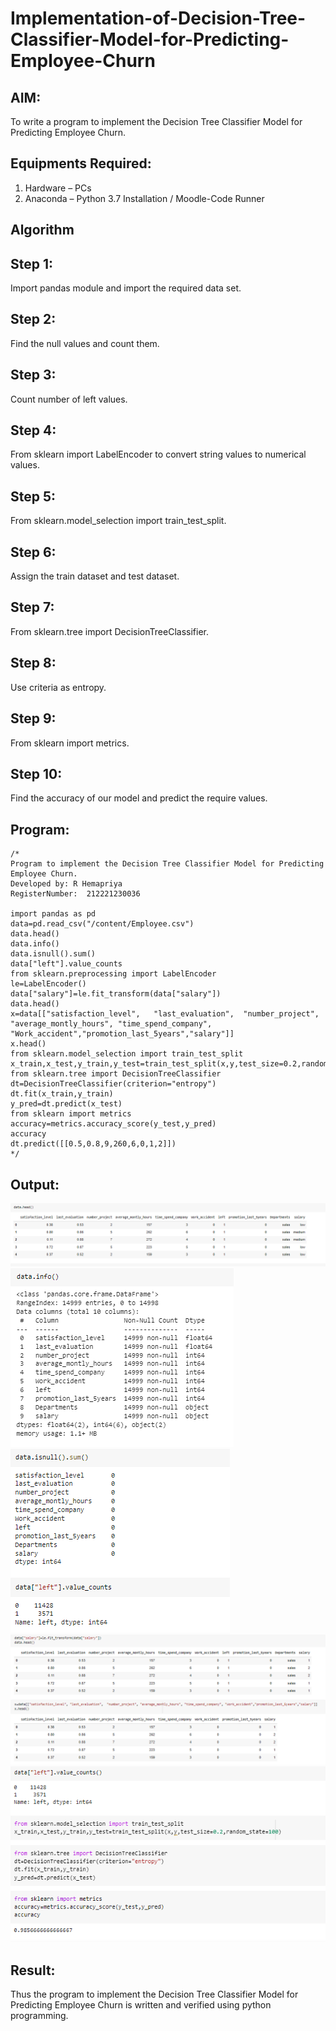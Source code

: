 # Implementation-of-Decision-Tree-Classifier-Model-for-Predicting-Employee-Churn

## AIM:
To write a program to implement the Decision Tree Classifier Model for Predicting Employee Churn.

## Equipments Required:
1. Hardware – PCs
2. Anaconda – Python 3.7 Installation / Moodle-Code Runner

## Algorithm
## Step 1:
Import pandas module and import the required data set.

## Step 2:
Find the null values and count them.

## Step 3:
Count number of left values.

## Step 4:
From sklearn import LabelEncoder to convert string values to numerical values.

## Step 5:
From sklearn.model_selection import train_test_split.

## Step 6:
Assign the train dataset and test dataset.

## Step 7:
From sklearn.tree import DecisionTreeClassifier.

## Step 8:
Use criteria as entropy.

## Step 9:
From sklearn import metrics.

## Step 10:
Find the accuracy of our model and predict the require values.

## Program:
```
/*
Program to implement the Decision Tree Classifier Model for Predicting Employee Churn.
Developed by: R Hemapriya
RegisterNumber:  212221230036

import pandas as pd
data=pd.read_csv("/content/Employee.csv")
data.head()
data.info()
data.isnull().sum()
data["left"].value_counts
from sklearn.preprocessing import LabelEncoder
le=LabelEncoder()
data["salary"]=le.fit_transform(data["salary"])
data.head()
x=data[["satisfaction_level",	"last_evaluation",	"number_project",	"average_montly_hours",	"time_spend_company",	"Work_accident","promotion_last_5years","salary"]]
x.head()
from sklearn.model_selection import train_test_split
x_train,x_test,y_train,y_test=train_test_split(x,y,test_size=0.2,random_state=100)
from sklearn.tree import DecisionTreeClassifier
dt=DecisionTreeClassifier(criterion="entropy")
dt.fit(x_train,y_train)
y_pred=dt.predict(x_test)
from sklearn import metrics
accuracy=metrics.accuracy_score(y_test,y_pred)
accuracy
dt.predict([[0.5,0.8,9,260,6,0,1,2]])
*/
```

## Output:
![output](https://github.com/Hemapriya-2004/Implementation-of-Decision-Tree-Classifier-Model-for-Predicting-Employee-Churn/blob/e7c213d3639bf8e12bbfd806d5e660b65e0b01e0/5a.PNG)
![output](https://github.com/Hemapriya-2004/Implementation-of-Decision-Tree-Classifier-Model-for-Predicting-Employee-Churn/blob/417bc0a163b037d50530a24dd5e00a55b2179f69/5b.PNG)
![output](https://github.com/Hemapriya-2004/Implementation-of-Decision-Tree-Classifier-Model-for-Predicting-Employee-Churn/blob/48a87bcc9c6128ec1e3e08c5b007484ea9795045/5c.PNG)
![output](https://github.com/Hemapriya-2004/Implementation-of-Decision-Tree-Classifier-Model-for-Predicting-Employee-Churn/blob/6a35e1628007ba665374c065935b6547884c908f/5d.PNG)
![output](https://github.com/Hemapriya-2004/Implementation-of-Decision-Tree-Classifier-Model-for-Predicting-Employee-Churn/blob/a057ad4cb89d2d19eaacb872c81f5ece0785e30e/5e.PNG)



## Result:
Thus the program to implement the  Decision Tree Classifier Model for Predicting Employee Churn is written and verified using python programming.

